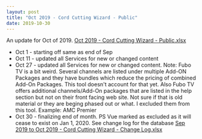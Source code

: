 ```yaml
---
layout: post
title: "Oct 2019 - Cord Cutting Wizard - Public"
date: 2019-10-30
---
```

<p>An update for Oct of 2019. <a href="/Oct 2019 - Cord Cutting Wizard - Public.xlsx">Oct 2019 - Cord Cutting Wizard - Public.xlsx</a>
  <p>
    <ul>
      <li>Oct 1 - starting off same as end of Sep
      <li>Oct 11 - updated all Services for new or changed content
      <li>Oct 27 - updated all Services for new or changed content. Note: Fubo TV is a bit weird. Several channels are listed under multiple Add-ON Packages and they have bundles which reduce the pricing of combined Add-On Packages. This tool doesn't account for that yet. Also Fubo TV offers additional channels/Add-On packages that are listed in the help section but not on their front facing web site. Not sure if that is old material or they are beging phased out or what. I excluded them from this tool. Example: AMC Premier
      <li>Oct 30 - finalizing end of month. PS Vue marked as excluded as it will cease to exist on Jan 1, 2020. See change log for the database <a href="/Sep 2019 to Oct 2019 - Cord Cutting Wizard - Change Log.xlsx">Sep 2019 to Oct 2019 - Cord Cutting Wizard - Change Log.xlsx</a>

